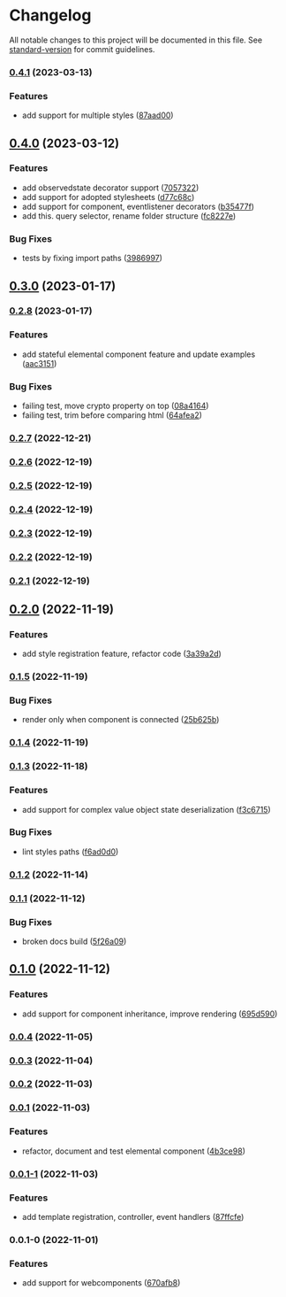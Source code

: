 # Changelog

All notable changes to this project will be documented in this file. See [standard-version](https://github.com/conventional-changelog/standard-version) for commit guidelines.

### [0.4.1](https://github.com/sohailalam2/elemental-web/compare/v0.4.0...v0.4.1) (2023-03-13)

### Features

- add support for multiple styles ([87aad00](https://github.com/sohailalam2/elemental-web/commit/87aad0020d22c5d56b26f6eb335a671aff5390f7))

## [0.4.0](https://github.com/sohailalam2/elemental-web/compare/v0.3.0...v0.4.0) (2023-03-12)

### Features

- add observedstate decorator support ([7057322](https://github.com/sohailalam2/elemental-web/commit/7057322265c6fe81a7bffcb898f0311f50669910))
- add support for adopted stylesheets ([d77c68c](https://github.com/sohailalam2/elemental-web/commit/d77c68c86c652b450652fa90557228a737cf3024))
- add support for component, eventlistener decorators ([b35477f](https://github.com/sohailalam2/elemental-web/commit/b35477f2960800b323d4821350236a732d50c5f4))
- add this. query selector, rename folder structure ([fc8227e](https://github.com/sohailalam2/elemental-web/commit/fc8227e812e102dd51b71c27eb2d8da826dd0d96))

### Bug Fixes

- tests by fixing import paths ([3986997](https://github.com/sohailalam2/elemental-web/commit/39869979526762ebca2804fa14c7e9ed8f91ef9c))

## [0.3.0](https://github.com/sohailalam2/elemental-web/compare/v0.2.8...v0.3.0) (2023-01-17)

### [0.2.8](https://github.com/sohailalam2/elemental-web/compare/v0.2.7...v0.2.8) (2023-01-17)

### Features

- add stateful elemental component feature and update examples ([aac3151](https://github.com/sohailalam2/elemental-web/commit/aac3151514809b326fae057b7abbcc7df351f124))

### Bug Fixes

- failing test, move crypto property on top ([08a4164](https://github.com/sohailalam2/elemental-web/commit/08a416492dcb23f53bbbf1b19915722cf1e75d04))
- failing test, trim before comparing html ([64afea2](https://github.com/sohailalam2/elemental-web/commit/64afea23b4f7ecca904c7ff7610835a024d4c3cc))

### [0.2.7](https://github.com/sohailalam2/elemental-web/compare/v0.2.6...v0.2.7) (2022-12-21)

### [0.2.6](https://github.com/sohailalam2/elemental-web/compare/v0.2.5...v0.2.6) (2022-12-19)

### [0.2.5](https://github.com/sohailalam2/elemental-web/compare/v0.2.4...v0.2.5) (2022-12-19)

### [0.2.4](https://github.com/sohailalam2/elemental-web/compare/v0.2.3...v0.2.4) (2022-12-19)

### [0.2.3](https://github.com/sohailalam2/elemental-web/compare/v0.2.2...v0.2.3) (2022-12-19)

### [0.2.2](https://github.com/sohailalam2/elemental-web/compare/v0.2.1...v0.2.2) (2022-12-19)

### [0.2.1](https://github.com/sohailalam2/elemental-web/compare/v0.2.0...v0.2.1) (2022-12-19)

## [0.2.0](https://github.com/sohailalam2/elemental-web/compare/v0.1.5...v0.2.0) (2022-11-19)

### Features

- add style registration feature, refactor code ([3a39a2d](https://github.com/sohailalam2/elemental-web/commit/3a39a2d3c4bf8aadf07380f902898a4f859aa035))

### [0.1.5](https://github.com/sohailalam2/elemental-web/compare/v0.1.4...v0.1.5) (2022-11-19)

### Bug Fixes

- render only when component is connected ([25b625b](https://github.com/sohailalam2/elemental-web/commit/25b625bb892b54aeb37b27ed9f736d9d4ec260a3))

### [0.1.4](https://github.com/sohailalam2/elemental-web/compare/v0.1.3...v0.1.4) (2022-11-19)

### [0.1.3](https://github.com/sohailalam2/elemental-web/compare/v0.1.2...v0.1.3) (2022-11-18)

### Features

- add support for complex value object state deserialization ([f3c6715](https://github.com/sohailalam2/elemental-web/commit/f3c671565ebfb18e40642d822a0ede46ed15ab54))

### Bug Fixes

- lint styles paths ([f6ad0d0](https://github.com/sohailalam2/elemental-web/commit/f6ad0d0ab9b3efa4d90f12c5f1558aa6c8508225))

### [0.1.2](https://github.com/sohailalam2/elemental-web/compare/v0.1.1...v0.1.2) (2022-11-14)

### [0.1.1](https://github.com/sohailalam2/elemental-web/compare/v0.1.0...v0.1.1) (2022-11-12)

### Bug Fixes

- broken docs build ([5f26a09](https://github.com/sohailalam2/elemental-web/commit/5f26a09ceb8cbd252d6b4fbb9a287eeae4897b7c))

## [0.1.0](https://github.com/sohailalam2/elemental-web/compare/v0.0.4...v0.1.0) (2022-11-12)

### Features

- add support for component inheritance, improve rendering ([695d590](https://github.com/sohailalam2/elemental-web/commit/695d590158e38024608d389080df8a22f6bba6b5))

### [0.0.4](https://github.com/sohailalam2/elemental-web/compare/v0.0.3...v0.0.4) (2022-11-05)

### [0.0.3](https://github.com/sohailalam2/elemental-web/compare/v0.0.2...v0.0.3) (2022-11-04)

### [0.0.2](https://github.com/sohailalam2/elemental-web/compare/v0.0.1...v0.0.2) (2022-11-03)

### [0.0.1](https://github.com/sohailalam2/elemental-web/compare/v0.0.1-1...v0.0.1) (2022-11-03)

### Features

- refactor, document and test elemental component ([4b3ce98](https://github.com/sohailalam2/elemental-web/commit/4b3ce98d3531024a84986aaa1145a6c659359275))

### [0.0.1-1](https://github.com/sohailalam2/elemental-web/compare/v0.0.1-0...v0.0.1-1) (2022-11-03)

### Features

- add template registration, controller, event handlers ([87ffcfe](https://github.com/sohailalam2/elemental-web/commit/87ffcfe7c3c892a7f7d99212a6a3af7da059ab75))

### 0.0.1-0 (2022-11-01)

### Features

- add support for webcomponents ([670afb8](https://github.com/sohailalam2/elemental-web/commit/670afb8c6af3f58785ef74de118a7fa594f9ef6f))
